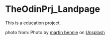 # TheOdinPrj_Landpage
This is a education project.

photo from:
Photo by <a href="https://unsplash.com/@martinbennie?utm_source=unsplash&utm_medium=referral&utm_content=creditCopyText">martin bennie</a> on <a href="https://unsplash.com/photos/a-snow-covered-landscape-with-a-river-running-through-it-4DFSh40l9HA?utm_source=unsplash&utm_medium=referral&utm_content=creditCopyText">Unsplash</a>
  